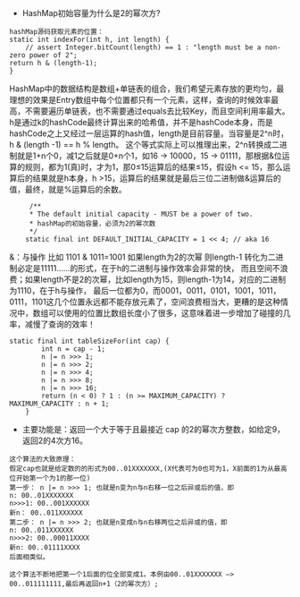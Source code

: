 * HashMap初始容量为什么是2的幂次方?
```
hashMap源码获取元素的位置：
static int indexFor(int h, int length) {
    // assert Integer.bitCount(length) == 1 : "length must be a non-zero power of 2";
return h & (length-1);
}
```
HashMap中的数据结构是数组+单链表的组合，我们希望元素存放的更均匀，最理想的效果是Entry数组中每个位置都只有一个元素，这样，查询的时候效率最高，不需要遍历单链表，也不需要通过equals去比较Key，而且空间利用率最大。
h是通过k的hashCode最终计算出来的哈希值，并不是hashCode本身，而是hashCode之上又经过一层运算的hash值，length是目前容量。当容量是2^n时，h & (length -1) == h % length。
  这个等式实际上可以推理出来，2^n转换成二进制就是1+n个0，减1之后就是0+n个1，如16 -> 10000，15 -> 01111，那根据&位运算的规则，都为1(真)时，才为1，那0≤15运算后的结果≤15，假设h <= 15，那么运算后的结果就是h本身，h >15，运算后的结果就是最后三位二进制做&运算后的值，最终，就是%运算后的余数。

```
     /**
     * The default initial capacity - MUST be a power of two.
     * hashMap的初始容量，必须为2的幂次数
     */
    static final int DEFAULT_INITIAL_CAPACITY = 1 << 4; // aka 16
```
&：与操作 比如 1101 & 1011=1001
如果length为2的次幂  则length-1 转化为二进制必定是11111……的形式，在于h的二进制与操作效率会非常的快，
而且空间不浪费；如果length不是2的次幂，比如length为15，则length-1为14，对应的二进制为1110，在于h与操作，
最后一位都为0，而0001，0011，0101，1001，1011，0111，1101这几个位置永远都不能存放元素了，空间浪费相当大，更糟的是这种情况中，数组可以使用的位置比数组长度小了很多，这意味着进一步增加了碰撞的几率，减慢了查询的效率！

```
static final int tableSizeFor(int cap) {
        int n = cap - 1;
        n |= n >>> 1;
        n |= n >>> 2;
        n |= n >>> 4;
        n |= n >>> 8;
        n |= n >>> 16;
        return (n < 0) ? 1 : (n >= MAXIMUM_CAPACITY) ? MAXIMUM_CAPACITY : n + 1;
    }
```
* 主要功能是：返回一个大于等于且最接近 cap 的2的幂次方整数，如给定9，返回2的4次方16。
```
这个算法的大致原理： 
假定cap也就是给定数的的形式为00..01XXXXXXX,(X代表可为0也可为1，X前面的1为从最高位开始第一个为1的那一位) 
第一步： n |= n >>> 1; 也就是n变为n与n右移一位之后异或后的值，即 
n: 00..01XXXXXXX 
n>>>1: 00..001XXXXXX 
新n： 00..011XXXXXX 
第二步： n |= n >>> 2; 也就是n变成n与n右移两位之后异或的值，即 
n: 00..011XXXXXX 
n>>>2: 00..00011XXXX 
新n: 00..01111XXXX 
后面相类似。

这个算法不断地把第一个1后面的位全部变成1。本例由00..01XXXXXXX —> 00..011111111,最后再返回n+1（2的幂次方）; 
```
 
